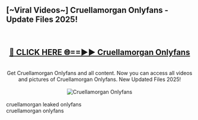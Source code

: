<h2>[~Viral Videos~] Cruellamorgan Onlyfans - Update Files 2025!</h2>
<br>
<div align="center">
<h2><a href="https://betterlinks.top/A2PfLJ" rel="nofollow">🔴 CLICK HERE 🌐==►► Cruellamorgan Onlyfans</a></h2>
<br>
Get Cruellamorgan Onlyfans and all content. Now you can access all videos and pictures of Cruellamorgan Onlyfans. New Updated Files 2025!
<br>
<br>
<a href="https://betterlinks.top/A2PfLJ" rel="nofollow" data-target="animated-image.originalLink"><img src="https://i.ibb.co.com/WyWwxjT/player-gif2.gif" alt="Cruellamorgan Onlyfans" style="max-width: 100%; display: inline-block;" data-target="animated-image.originalImage"></a>
</div>
<br>
cruellamorgan leaked onlyfans<br>
cruellamorgan onlyfans